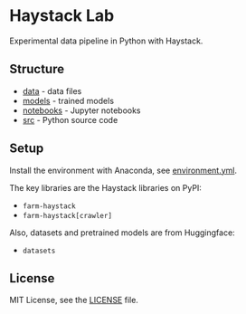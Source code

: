 # Haystack Lab

Experimental data pipeline in Python with Haystack.

## Structure
* [data](data) - data files
* [models](models) - trained models
* [notebooks](notebooks) - Jupyter notebooks
* [src](src) - Python source code

## Setup
Install the environment with Anaconda, see [environment.yml](environment.yml).

The key libraries are the Haystack libraries on PyPI:
* `farm-haystack`
* `farm-haystack[crawler]`

Also, datasets and pretrained models are from Huggingface:
* `datasets`


## License
MIT License, see the [LICENSE](LICENSE) file.
